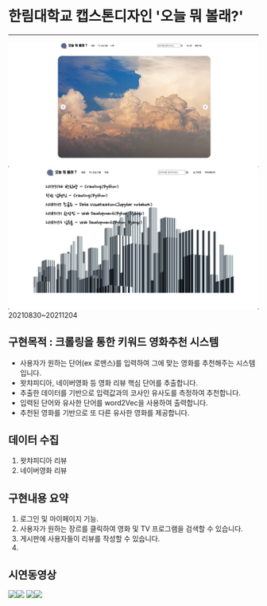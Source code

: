 # 한림대학교 캡스톤디자인 '오늘 뭐 볼래?'
---
<img src=README/main_screen.png>
<img src=README/main_creator.png>
20210830~20211204

## 구현목적 : 크롤링을 통한 키워드 영화추천 시스템
- 사용자가 원하는 단어(ex 로맨스)를 입력하여 그에 맞는 영화를 추천해주는 시스템입니다.
- 왓챠피디아, 네이버영화 등 영화 리뷰 핵심 단어를 추출합니다.
- 추출한 데이터를 기반으로 입력값과의 코사인 유사도를 측정하여 추천합니다.
- 입력된 단어와 유사한 단어를 word2Vec을 사용하여 출력합니다.
- 추천된 영화를 기반으로 또 다른 유사한 영화를 제공합니다.

## 데이터 수집
1. 왓챠피디아 리뷰
2. 네이버영화 리뷰

## 구현내용 요약
1. 로그인 및 마이페이지 기능.
2. 사용자가 원하는 장르를 클릭하여 영화 및 TV 프로그램을 검색할 수 있습니다.
3. 게시판에 사용자들이 리뷰를 작성할 수 있습니다.
4. 

## 시연동영상
<img width="50%" src="https://user-images.githubusercontent.com/66001046/144420434-35c34b70-32e0-47dd-92ef-6fdf8b500ec3.gif"><img width="50%" src="https://user-images.githubusercontent.com/66001046/144420442-6b5d51df-088f-4191-bbdc-3bf0789c6cf9.gif">
<img width="50%" src="https://user-images.githubusercontent.com/66001046/144426056-38a1ec61-fa75-4e15-99fb-5be922652198.gif"><img width="50%" src="https://user-images.githubusercontent.com/66001046/144426072-cb044516-463a-4f84-97b7-318a1da973e2.gif">
